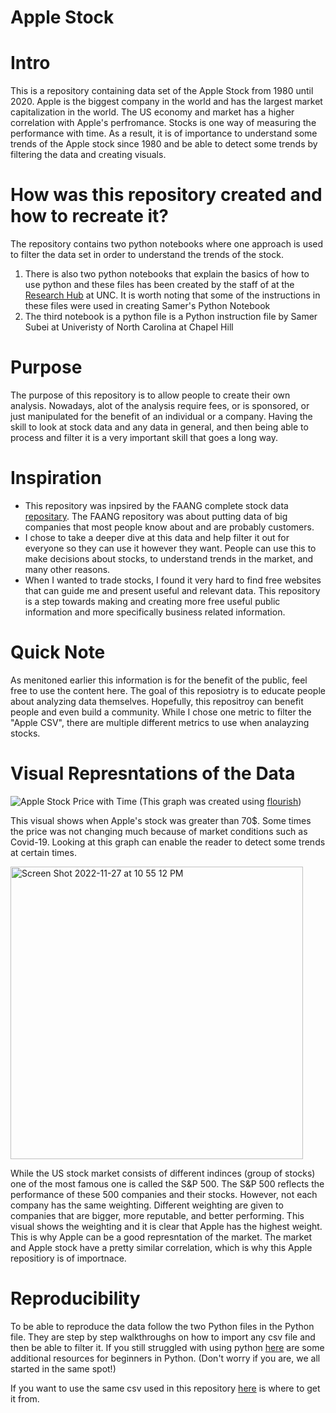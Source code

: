 # Apple Stock
# Intro
This is a repository containing data set of the Apple Stock from 1980 until 2020. Apple is the biggest company in the world and has the largest market capitalization in the world. The US economy and market has a higher correlation with Apple's perfromance. Stocks is one way of measuring the performance with time. As a result, it is of importance to understand some trends of the Apple stock since 1980 and be able to detect some trends by filtering the data and creating visuals.

# How was this repository created and how to recreate it?
The repository contains two python notebooks where one approach is used to filter the data set in order to understand the trends of the stock. 
1. There is also two python notebooks that explain the basics of how to use python and these files has been created by the staff of at the [Research Hub](https://library.unc.edu/hub/) at UNC. It is worth noting that some of the instructions in these files were used in creating Samer's Python Notebook
2. The third notebook is a python file is a Python instruction file by Samer Subei at Univeristy of North Carolina at Chapel Hill

# Purpose
The purpose of this repository is to allow people to create their own analysis. Nowadays, alot of the analysis require fees, or is sponsored, or just manipulated for the benefit of an individual or a company. Having the skill to look at stock data and any data in general, and then being able to process and filter it is a very important skill that goes a long way. 


# Inspiration
- This repository was inpsired by the FAANG complete stock data [repositary](https://www.kaggle.com/datasets/aayushmishra1512/faang-complete-stock-data?resource=download). The FAANG repository was about putting data of big companies that most people know about and are probably customers.
- I chose to take a deeper dive at this data and help filter it out for everyone so they can use it however they want. People can use this to make decisions about stocks, to understand trends in the market, and many other reasons.
- When I wanted to trade stocks, I found it very hard to find free websites that can guide me and present useful and relevant data. This repository is a step towards making and creating more free useful public information and more specifically business related information.


# Quick Note
As menitoned earlier this information is for the benefit of the public, feel free to use the content here. The goal of this reposiotry is to educate people about analyzing data themselves. Hopefully, this repositroy can benefit people and even build a community. While I chose one metric to filter the "Apple CSV", there are multiple different metrics to use when analayzing stocks.

# Visual Represntations of the Data
![Apple Stock Price with Time](https://user-images.githubusercontent.com/118204102/203100055-72488426-5474-4ac5-9e6b-54b0d987939d.jpeg)
(This graph was created using [flourish](https://flourish.studio))


This visual shows when Apple's stock was greater than 70$. Some times the price was not changing much because of market conditions such as Covid-19. Looking at this graph can enable the reader to detect some trends at certain times.



<img width="468" alt="Screen Shot 2022-11-27 at 10 55 12 PM" src="https://user-images.githubusercontent.com/118204102/204190900-a13513f7-1046-44ae-8404-26ed97334725.png">


While the US stock market consists of different indinces (group of stocks) one of the most famous one is called the S&P 500. The S&P 500 reflects the performance of these 500 companies and their stocks. However, not each company has the same weighting. Different weighting are given to companies that are bigger, more reputable, and better performing. This visual shows the weighting and it is clear that Apple has the highest weight. This is why Apple can be a good represntation of the market. The market and Apple stock have a pretty similar correlation, which is why this Apple repositiory is of importnace.

# Reproducibility 
To be able to reproduce the data follow the two Python files in the Python file. They are step by step walkthroughs on how to import any csv file and then be able to filter it. If you still struggled with using python [here](https://wiki.python.org/moin/BeginnersGuide) are some additional resources for beginners in Python. (Don't worry if you are, we all started in the same spot!)

If you want to use the same csv used in this repository [here](https://www.kaggle.com/datasets/aayushmishra1512/faang-complete-stock-data) is where to get it from. 
